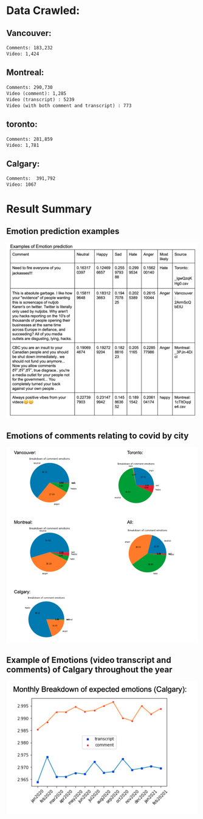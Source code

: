 # Data Crawled:

## Vancouver:<br />
	Comments: 183,232 
	Video: 1,424 

## Montreal: <br />
	Comments: 290,730 
	Video (comment): 1,285 
	Video (transcript) : 5239 
	Video (with both comment and transcript) : 773 

## toronto: <br />
	Comments: 281,859 
	Video: 1,781 

## Calgary: <br />
	Comments:  391,792 
	Video: 1067
  
  
 # Result Summary
 
 ## Emotion prediction examples
 ![alt text](https://github.com/linusfoo/COVID-19-comments-analysis/blob/main/emotion%20pred.png)
 
 ## Emotions of comments relating to covid by city
 
 ![alt text](https://github.com/linusfoo/COVID-19-comments-analysis/blob/main/emotion_breakdown_by_cities.png)

## Example of Emotions (video transcript and comments) of Calgary throughout the year
![alt text](https://github.com/linusfoo/COVID-19-comments-analysis/blob/main/transcript%20vs%20comments.png)
  
  

